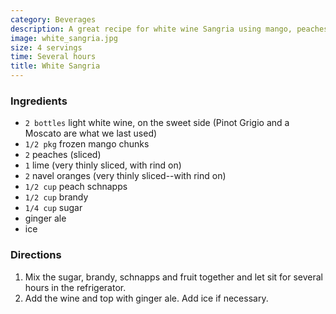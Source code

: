 ```yaml
---
category: Beverages
description: A great recipe for white wine Sangria using mango, peaches and oranges.
image: white_sangria.jpg
size: 4 servings
time: Several hours
title: White Sangria
---
```




### Ingredients

* `2 bottles` light white wine, on the sweet side (Pinot Grigio and a Moscato are what we last used)
* `1/2 pkg` frozen mango chunks
* `2` peaches (sliced)
* `1` lime (very thinly sliced, with rind on)
* `2` navel oranges (very thinly sliced--with rind on)
* `1/2 cup` peach schnapps
* `1/2 cup` brandy
* `1/4 cup` sugar
* ginger ale
* ice

### Directions

1. Mix the sugar, brandy, schnapps and fruit together and let sit for several hours in the refrigerator.
2. Add the wine and top with ginger ale. Add ice if necessary.